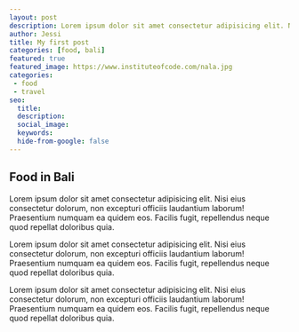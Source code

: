 ```yaml
---
layout: post
description: Lorem ipsum dolor sit amet consectetur adipisicing elit. Nisi eius consectetur dolorum, non excepturi officiis laudantium laborum! Praesentium numquam ea quidem eos.
author: Jessi
title: My first post
categories: [food, bali]
featured: true
featured_image: https://www.instituteofcode.com/nala.jpg
categories: 
 - food 
 - travel
seo: 
  title: 
  description:
  social_image:
  keywords:
  hide-from-google: false
---
```



## Food in Bali 

Lorem ipsum dolor sit amet consectetur adipisicing elit. Nisi eius consectetur dolorum, non excepturi officiis laudantium laborum! Praesentium numquam ea quidem eos. Facilis fugit, repellendus neque quod repellat doloribus quia.

Lorem ipsum dolor sit amet consectetur adipisicing elit. Nisi eius consectetur dolorum, non excepturi officiis laudantium laborum! Praesentium numquam ea quidem eos. Facilis fugit, repellendus neque quod repellat doloribus quia.

Lorem ipsum dolor sit amet consectetur adipisicing elit. Nisi eius consectetur dolorum, non excepturi officiis laudantium laborum! Praesentium numquam ea quidem eos. Facilis fugit, repellendus neque quod repellat doloribus quia.